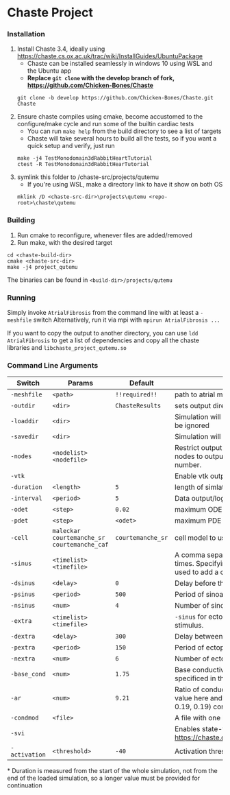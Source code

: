 
# Chaste Project
### Installation
1. Install Chaste 3.4, ideally using https://chaste.cs.ox.ac.uk/trac/wiki/InstallGuides/UbuntuPackage
    * Chaste can be installed seamlessly in windows 10 using WSL and the Ubuntu app
    * **Replace `git clone` with the develop branch of fork, https://github.com/Chicken-Bones/Chaste**
    ```
    git clone -b develop https://github.com/Chicken-Bones/Chaste.git Chaste
    ```
2. Ensure chaste compiles using cmake, become accustomed to the configure/make cycle and run some of the builtin cardiac tests
    * You can run `make help` from the build directory to see a list of targets
    * Chaste will take several hours to build all the tests, so if you want a quick setup and verify, just run  
    ```
    make -j4 TestMonodomain3dRabbitHeartTutorial
    ctest -R TestMonodomain3dRabbitHearTutorial
    ```
3. symlink this folder to /chaste-src/projects/qutemu
    * If you're using WSL, make a directory link to have it show on both OS
    ```
    mklink /D <chaste-src-dir>\projects\qutemu <repo-root>\chaste\qutemu
    ```

### Building
1. Run cmake to reconfigure, whenever files are added/removed
2. Run make, with the desired target
```
cd <chaste-build-dir>
cmake <chaste-src-dir>
make -j4 project_qutemu
```
The binaries can be found in `<build-dir>/projects/qutemu`

### Running
Simply invoke `AtrialFibrosis` from the command line with at least a `-meshfile` switch
Alternatively, run it via mpi with `mpirun AtrialFibrosis ...`

If you want to copy the output to another directory, you can use `ldd AtrialFibrosis` to get a list of dependencies and copy all the chaste libraries and `libchaste_project_qutemu.so`


### Command Line Arguments
| Switch | Params | Default | Description |
| - | - | - | - |
| `-meshfile` | `<path>` | `!!required!!` | path to atrial mesh (wthout the .node extension)
| `-outdir` | `<dir>` | `ChasteResults` | sets output directory to `testoutput/<dir>`
| `-loaddir` | `<dir>` |  | Simulation will be resumed* from a state in `testoutput/<dir>`. `-meshfile` will be ignored
| `-savedir` | `<dir>` |  | Simulation will be saved in `testoutput/<dir>`
| `-nodes` | `<nodelist>`<br>`<nodefile>` || Restrict output nodes (by number in .node file). A comma separated list of nodes to output or a file where each entry is a single line containing a node number. |
| `-vtk` ||| Enable vtk output |
| `-duration` | `<length>` | `5` | length of simlation (ms) |
| `-interval` | `<period>` | `5` | Data output/logging interval for results.h5 and results.[p]vtk (ms) |
| `-odet` | `<step>` | `0.02` | maximum ODE integration step (ms) |
| `-pdet` | `<step>` | `<odet>` | maximum PDE integration step (ms) |
| `-cell` | `maleckar`<br>`courtemanche_sr`<br>`courtemanche_caf` | `courtemanche_sr` | cell model to use |
| `-sinus` | `<timelist>`<br>`<timefile>` || A comma separated list or newline separated file containing the stimulus times. Specifying this option will ignore `-psinus` and `-nsinus`. `-dsinus` can be used to add a constant to time values in this option. |
| `-dsinus` | `<delay>` | `0` | Delay before the first sinoatrial node trigger (ms) |
| `-psinus` | `<period>` | `500` | Period of sinoatrial trigger (ms) |
| `-nsinus` | `<num>` | `4` | Number of sinoatrial triggers  |
| `-extra` | `<timelist>`<br>`<timefile>` || `-sinus` for ectopic stimulus. Times are relative to the end of the sinus stimulus.  |
| `-dextra` | `<delay>` | `300` | Delay between last sinoatrial trigger and first ectopic trigger (ms) |
| `-pextra` | `<period>` | `150` | Period of ectopic trigger (ms) |
| `-nextra` | `<num>` | `6` | Number of ectopic triggers  |
| `-base_cond` | `<num>` | `1.75` | Base conductivity value (in Chaste's units). Not used if anatomical locations specificed in the .ele file |
| `-ar` | `<num>` | `9.21` | Ratio of conductivity values between longitudinal and transverse (default value here and for -base_cond corresponds to Chaste's traditional (1.75, 0.19, 0.19) conductivity) |
| `-condmod` | `<file>` || A file with one line per element containing conductivity multipliers
| `-svi` ||| Enables state-variable interpolation https://chaste.cs.ox.ac.uk/trac/wiki/ChasteGuides/StateVariableInterpolation
| `-activation` | `<threshold>` | `-40` | Activation threshold used for generating snapshots (mV). |

\* Duration is measured from the start of the whole simulation, not from the end of the loaded simulation, so a longer value must be provided for continuation

